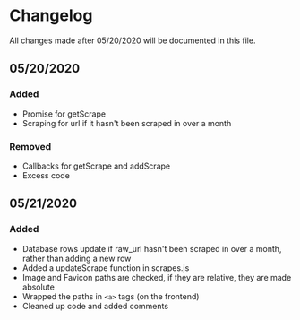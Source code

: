 # Changelog
All changes made after 05/20/2020 will be documented in this file.

## 05/20/2020
### Added
 - Promise for getScrape
 - Scraping for url if it hasn't been scraped in over a month

### Removed
 - Callbacks for getScrape and addScrape
 - Excess code

 ## 05/21/2020
 ### Added
 - Database rows update if raw_url hasn't been scraped in over a month, rather than adding a new row
 - Added a updateScrape function in scrapes.js
 - Image and Favicon paths are checked, if they are relative, they are made absolute
 - Wrapped the paths in `<a>` tags (on the frontend)
 - Cleaned up code and added comments 